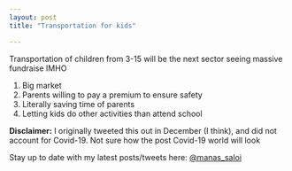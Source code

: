 ```yaml
---
layout: post
title: "Transportation for kids"

---
```


Transportation of children from 3-15 will be the next sector seeing massive fundraise IMHO

1. Big market
2. Parents willing to pay a premium to ensure safety
3. Literally saving time of parents
4. Letting kids do other activities than attend school

**Disclaimer:** I originally tweeted this out in December (I think), and did not account for Covid-19. Not sure how the post Covid-19 world will look

Stay up to date with my latest posts/tweets here: [@manas_saloi](http://twitter.com/manas_saloi)
